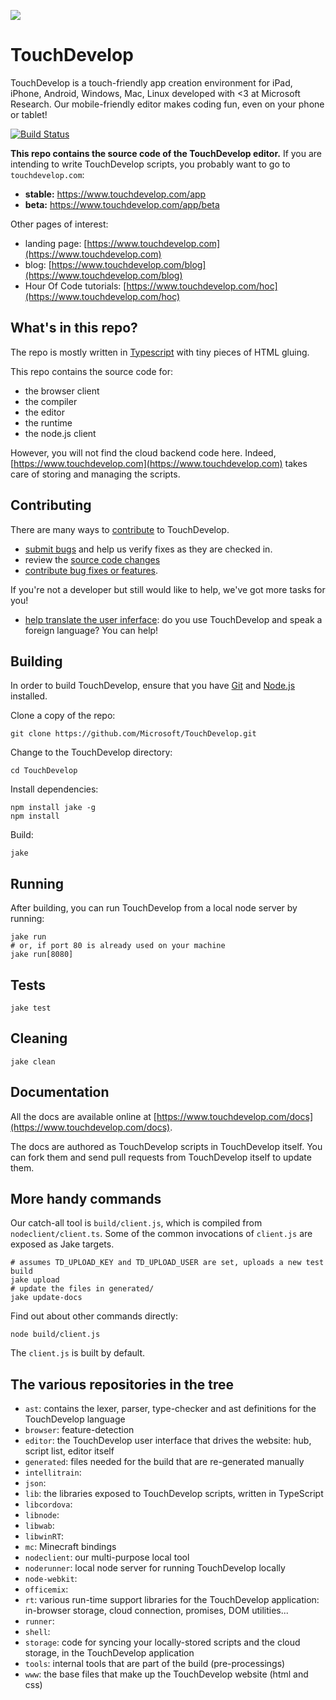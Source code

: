![](https://az31353.vo.msecnd.net/c04/uxoj.png)
# TouchDevelop

TouchDevelop is a touch-friendly app creation environment for iPad, iPhone,
Android, Windows, Mac, Linux developed with <3 at Microsoft Research. Our
mobile-friendly editor makes coding fun, even on your phone or tablet!

[![Build Status](https://magnum.travis-ci.com/Microsoft/TouchDevelop.svg?token=xmP93nU7s938rQtURxVz&branch=master)](https://magnum.travis-ci.com/Microsoft/TouchDevelop)

**This repo contains the source code of the TouchDevelop editor.** If you are
intending to write TouchDevelop scripts, you probably want to go to
`touchdevelop.com`:
* **stable:** https://www.touchdevelop.com/app
* **beta:** https://www.touchdevelop.com/app/beta

Other pages of interest:
* landing page: [https://www.touchdevelop.com](https://www.touchdevelop.com)
* blog: [https://www.touchdevelop.com/blog](https://www.touchdevelop.com/blog)
* Hour Of Code tutorials: [https://www.touchdevelop.com/hoc](https://www.touchdevelop.com/hoc)

## What's in this repo?

The repo is mostly written in [Typescript](http://www.typescriptlang.org/) with tiny pieces
of HTML gluing.

This repo contains the source code for:
* the browser client
 * the compiler
 * the editor
 * the runtime
* the node.js client

However, you will not find the cloud backend code here. Indeed,
[https://www.touchdevelop.com](https://www.touchdevelop.com) takes care of
storing and managing the scripts.

## Contributing

There are many ways to [contribute](https://github.com/Microsoft/TouchDevelop/blob/master/CONTRIBUTING.md) to TouchDevelop.

* [submit bugs](https://github.com/Microsoft/TouchDevelop/issues) and help us verify fixes as they are checked in.
* review the [source code changes](https://github.com/Microsoft/TouchDevelop/pulls)
* [contribute bug fixes or features](https://github.com/Microsoft/TouchDevelop/blob/master/CONTRIBUTING.md).

If you're not a developer but still would like to help, we've got more tasks for you!

* [help translate the user inferface](https://touchdeveloptranslator.azurewebsites.net): do you use TouchDevelop and speak a foreign language? You can help!

## Building

In order to build TouchDevelop, ensure that you have [Git](http://git-scm.com/downloads) and [Node.js](http://nodejs.org/) installed.

Clone a copy of the repo:

    git clone https://github.com/Microsoft/TouchDevelop.git

Change to the TouchDevelop directory:

    cd TouchDevelop

Install dependencies:

    npm install jake -g
    npm install

Build:

    jake

## Running

After building, you can run TouchDevelop from a local node server by running:

    jake run
    # or, if port 80 is already used on your machine
    jake run[8080]

## Tests

    jake test

## Cleaning

    jake clean

## Documentation

All the docs are available online at
[https://www.touchdevelop.com/docs](https://www.touchdevelop.com/docs).

The docs are authored as TouchDevelop scripts in TouchDevelop itself. You can
fork them and send pull requests from TouchDevelop itself to update them.

## More handy commands

Our catch-all tool is `build/client.js`, which is compiled from
`nodeclient/client.ts`. Some of the common invocations of `client.js` are
exposed as Jake targets.

    # assumes TD_UPLOAD_KEY and TD_UPLOAD_USER are set, uploads a new test build
    jake upload
    # update the files in generated/
    jake update-docs

Find out about other commands directly:

    node build/client.js

The `client.js` is built by default.

## The various repositories in the tree

* `ast`: contains the lexer, parser, type-checker and ast definitions for the
  TouchDevelop language
* `browser`: feature-detection
* `editor`: the TouchDevelop user interface that drives the website: hub, script
  list, editor itself
* `generated`: files needed for the build that are re-generated manually
* `intellitrain`:
* `json`:
* `lib`: the libraries exposed to TouchDevelop scripts, written in TypeScript
* `libcordova`:
* `libnode`:
* `libwab`:
* `libwinRT`:
* `mc`: Minecraft bindings
* `nodeclient`: our multi-purpose local tool
* `noderunner`: local node server for running TouchDevelop locally
* `node-webkit`:
* `officemix`:
* `rt`: various run-time support libraries for the TouchDevelop application:
  in-browser storage, cloud connection, promises, DOM utilities...
* `runner`:
* `shell`:
* `storage`: code for syncing your locally-stored scripts and the cloud storage,
  in the TouchDevelop application
* `tools`: internal tools that are part of the build (pre-processings)
* `www`: the base files that make up the TouchDevelop website (html and css)
